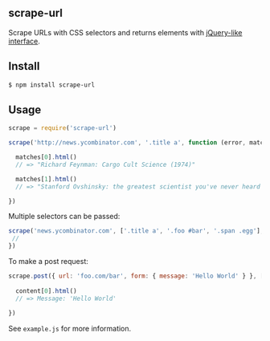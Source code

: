 ## scrape-url

Scrape URLs with CSS selectors and returns elements with [jQuery-like interface](http://npmjs.org/cheerio).

## Install

```bash
$ npm install scrape-url
```

## Usage

```js
scrape = require('scrape-url')

scrape('http://news.ycombinator.com', '.title a', function (error, matches) {

  matches[0].html()
  // => "Richard Feynman: Cargo Cult Science (1974)"

  matches[1].html()
  // => "Stanford Ovshinsky: the greatest scientist you've never heard of"

})
```

Multiple selectors can be passed:

```js
scrape('news.ycombinator.com', ['.title a', '.foo #bar', '.span .egg'], function (error, titles, foobar, spaneggs) {
 //
})
```

To make a post request:

```js
scrape.post({ url: 'foo.com/bar', form: { message: 'Hello World' } }, ['body .content'], function  (error, content) {
  
  content[0].html()
  // => Message: 'Hello World'
  
})
```

See `example.js` for more information.
